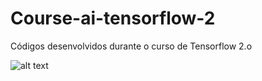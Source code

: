 # Course-ai-tensorflow-2
Códigos desenvolvidos durante o curso de Tensorflow 2.o




![alt text](https://github.com/bruiglesias/curso-tensorflow-2/blob/master/certificado.png)
